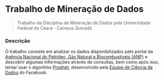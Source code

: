 # Trabalho de Mineração de Dados
> Trabalho da Disciplina de Mineração de Dados pela Universidade Federal do Ceará - Campus Quixadá

### Descrição
O trabalho consiste em analizar os dados disponibilizados pelo portal da [Agência Nacional do Petróleo, Gás Natural e Biocombustíveis (ANP)](http://www.anp.gov.br/precos-e-defesa-da-concorrencia/precos/levantamento-de-precos/serie-historica-do-levantamento-de-precos-e-de-margens-de-comercializacao-de-combustiveis) e descobrir algumas informações através de consultas, bem como após isso, tentar usar o algoritmo [Prophet](https://facebook.github.io/prophet/), desenvolvido pela [Equipe de Ciência de Dados](https://research.fb.com/category/data-science/) do Facebook.